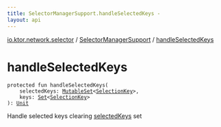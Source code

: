 ```yaml
---
title: SelectorManagerSupport.handleSelectedKeys - 
layout: api
---
```


<div class='api-docs-breadcrumbs'><a href="../index.html">io.ktor.network.selector</a> / <a href="index.html">SelectorManagerSupport</a> / <a href="./handle-selected-keys.html">handleSelectedKeys</a></div>

# handleSelectedKeys

<div class="signature"><code><span class="keyword">protected</span> <span class="keyword">fun </span><span class="identifier">handleSelectedKeys</span><span class="symbol">(</span><br/>&nbsp;&nbsp;&nbsp;&nbsp;<span class="parameterName" id="io.ktor.network.selector.SelectorManagerSupport$handleSelectedKeys(kotlin.collections.MutableSet((java.nio.channels.SelectionKey)), kotlin.collections.Set((java.nio.channels.SelectionKey)))/selectedKeys">selectedKeys</span><span class="symbol">:</span>&nbsp;<a href="https://kotlinlang.org/api/latest/jvm/stdlib/kotlin.collections/-mutable-set/index.html"><span class="identifier">MutableSet</span></a><span class="symbol">&lt;</span><a href="http://docs.oracle.com/javase/6/docs/api/java/nio/channels/SelectionKey.html"><span class="identifier">SelectionKey</span></a><span class="symbol">&gt;</span><span class="symbol">, </span><br/>&nbsp;&nbsp;&nbsp;&nbsp;<span class="parameterName" id="io.ktor.network.selector.SelectorManagerSupport$handleSelectedKeys(kotlin.collections.MutableSet((java.nio.channels.SelectionKey)), kotlin.collections.Set((java.nio.channels.SelectionKey)))/keys">keys</span><span class="symbol">:</span>&nbsp;<a href="https://kotlinlang.org/api/latest/jvm/stdlib/kotlin.collections/-set/index.html"><span class="identifier">Set</span></a><span class="symbol">&lt;</span><a href="http://docs.oracle.com/javase/6/docs/api/java/nio/channels/SelectionKey.html"><span class="identifier">SelectionKey</span></a><span class="symbol">&gt;</span><br/><span class="symbol">)</span><span class="symbol">: </span><a href="https://kotlinlang.org/api/latest/jvm/stdlib/kotlin/-unit/index.html"><span class="identifier">Unit</span></a></code></div>

Handle selected keys clearing <a href="handle-selected-keys.html#io.ktor.network.selector.SelectorManagerSupport$handleSelectedKeys(kotlin.collections.MutableSet((java.nio.channels.SelectionKey)), kotlin.collections.Set((java.nio.channels.SelectionKey)))/selectedKeys">selectedKeys</a> set

